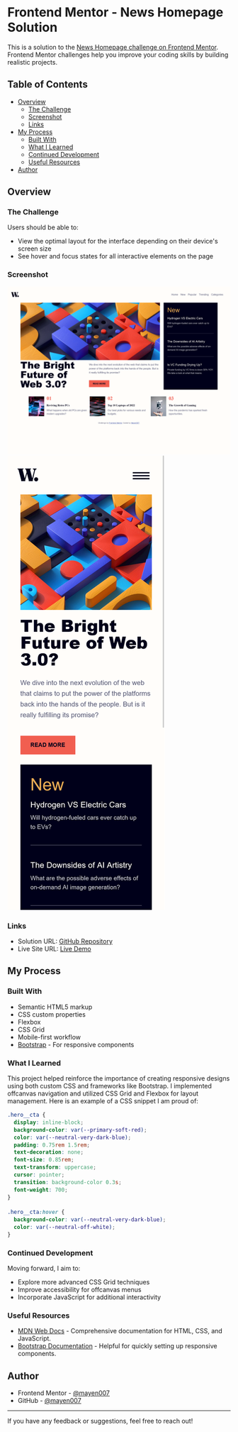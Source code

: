 # Frontend Mentor - News Homepage Solution

This is a solution to the [News Homepage challenge on Frontend Mentor](https://www.frontendmentor.io/challenges/news-homepage-H6SWTa1MFl). Frontend Mentor challenges help you improve your coding skills by building realistic projects.

## Table of Contents

- [Overview](#overview)
  - [The Challenge](#the-challenge)
  - [Screenshot](#screenshot)
  - [Links](#links)
- [My Process](#my-process)
  - [Built With](#built-with)
  - [What I Learned](#what-i-learned)
  - [Continued Development](#continued-development)
  - [Useful Resources](#useful-resources)
- [Author](#author)

## Overview

### The Challenge

Users should be able to:

- View the optimal layout for the interface depending on their device's screen size
- See hover and focus states for all interactive elements on the page

### Screenshot

![Desktop Screenshot](./assets/images/screenshots/desktop-view.png)
![Mobile Screenshot](./assets/images/screenshots/mobile-view.png)

### Links

- Solution URL: [GitHub Repository](https://github.com/mayen007/news-homepage)
- Live Site URL: [Live Demo](https://mayen007.github.io/news-homepage/)

## My Process

### Built With

- Semantic HTML5 markup
- CSS custom properties
- Flexbox
- CSS Grid
- Mobile-first workflow
- [Bootstrap](https://getbootstrap.com/) - For responsive components

### What I Learned

This project helped reinforce the importance of creating responsive designs using both custom CSS and frameworks like Bootstrap. I implemented offcanvas navigation and utilized CSS Grid and Flexbox for layout management. Here is an example of a CSS snippet I am proud of:

```css
.hero__cta {
  display: inline-block;
  background-color: var(--primary-soft-red);
  color: var(--neutral-very-dark-blue);
  padding: 0.75rem 1.5rem;
  text-decoration: none;
  font-size: 0.85rem;
  text-transform: uppercase;
  cursor: pointer;
  transition: background-color 0.3s;
  font-weight: 700;
}

.hero__cta:hover {
  background-color: var(--neutral-very-dark-blue);
  color: var(--neutral-off-white);
}
```

### Continued Development

Moving forward, I aim to:

- Explore more advanced CSS Grid techniques
- Improve accessibility for offcanvas menus
- Incorporate JavaScript for additional interactivity

### Useful Resources

- [MDN Web Docs](https://developer.mozilla.org/en-US/) - Comprehensive documentation for HTML, CSS, and JavaScript.
- [Bootstrap Documentation](https://getbootstrap.com/docs/5.3/getting-started/introduction/) - Helpful for quickly setting up responsive components.

## Author

- Frontend Mentor - [@mayen007](https://www.frontendmentor.io/profile/mayen007)
- GitHub - [@mayen007](https://github.com/mayen007)

---

If you have any feedback or suggestions, feel free to reach out!
